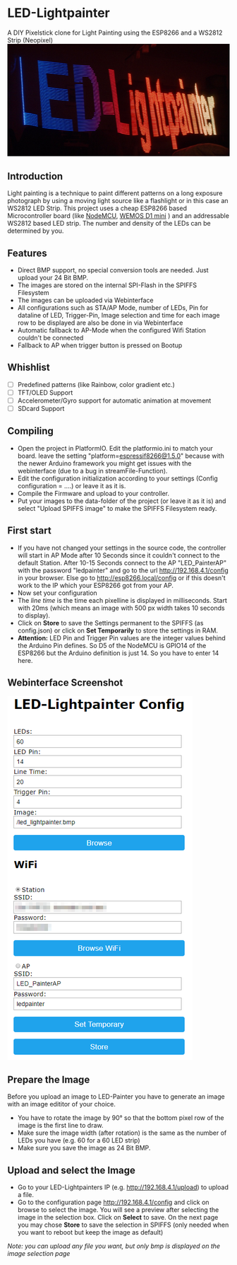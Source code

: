 # LED-Lightpainter
A DIY Pixelstick clone for Light Painting using the ESP8266 and a WS2812 Strip (Neopixel)
![LED-Lightpainter](documentation/led_painter.jpg)
## Introduction
Light painting is a technique to paint different patterns on a long exposure photograph by using a moving light source like a flashlight or in this case an WS2812 LED Strip.
This project uses a cheap ESP8266 based Microcontroller board (like [NodeMCU](https://en.wikipedia.org/wiki/NodeMCU), [WEMOS D1 mini](https://wiki.wemos.cc/products:d1:d1_mini) ) and an addressable WS2812 based LED strip. The number and density of the LEDs can be determined by you.

## Features
- Direct BMP support, no special conversion tools are needed. Just upload your 24 Bit BMP.
- The images are stored on the internal SPI-Flash in the SPIFFS Filesystem
- The images can be uploaded via Webinterface
- All configurations such as STA/AP Mode, number of LEDs, Pin for dataline of LED, Trigger-Pin, Image selection and time for each image row to be displayed are also be done in via Webinterface
- Automatic fallback to AP-Mode when the configured Wifi Station couldn't be connected
- Fallback to AP when trigger button is pressed on Bootup

## Whishlist
- [ ] Predefined patterns (like Rainbow, color gradient etc.)
- [ ] TFT/OLED Support
- [ ] Accelerometer/Gyro support for automatic animation at movement
- [ ] SDcard Support

## Compiling
- Open the project in PlatformIO. Edit the platformio.ini to match your board. 
leave the setting "platform=espressif8266@1.5.0" because with the newer Arduino framework you might get issues with the webinterface (due to a bug in streamFile-Function).
- Edit the configuration initialization according to your settings (Config configuration = ....) or leave it as it is. 
- Compile the Firmware and upload to your controller.
- Put your images to the data-folder of the project (or leave it as it is) and select "Upload SPIFFS image" to make the SPIFFS Filesystem ready.

## First start
- If you have not changed your settings in the source code, the controller will start in AP Mode after 10 Seconds since it couldn't connect to the default Station. After 10-15 Seconds connect to the AP "LED_PainterAP" with the password "ledpainter" and go to the url  http://192.168.4.1/config in your browser. Else go to http://esp8266.local/config or if this doesn't work to the IP which your ESP8266 got from your AP.
- Now set your configuration
- The *line time* is the time each pixelline is displayed in milliseconds. Start with 20ms (which means an image with 500 px width takes 10 seconds to display).
- Click on **Store** to save the Settings permanent to the SPIFFS (as config.json) or click on **Set Temporarily** to store the settings in RAM. 
- **Attention:** LED Pin and Trigger Pin values are the integer values behind the Arduino Pin defines. So D5 of the NodeMCU is GPIO14 of the ESP8266 but the Arduino definition is just 14. So you have to enter 14 here.

## Webinterface Screenshot
![LED-Lightpainter_config](documentation/webinterface_config.png)

## Prepare the Image
Before you upload an image to LED-Painter you have to generate an image with an image edititor of your choice.
- You have to rotate the image by 90° so that the bottom pixel row of the image is the first line to draw.
- Make sure the image width (after rotation) is the same as the number of LEDs you have (e.g. 60 for a 60 LED strip)
- Make sure you save the image as 24 Bit BMP.

## Upload and select the Image
- Go to your LED-Lightpainters IP (e.g. http://192.168.4.1/upload) to upload a file.
- Go to the configuration page http://192.168.4.1/config and click on browse to select the image. You will see a preview after selecting the image in the selection box. Click on **Select** to save. On the next page you may chose **Store** to save the selection in SPIFFS (only needed when you want to reboot but keep the image as default)

*Note: you can upload any file you want, but only bmp is displayed on the image selection page*
